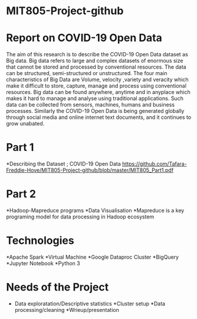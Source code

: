 # MIT805-Project-github


# Report on COVID-19 Open Data 


The aim of this research is to describe the COVID-19 Open Data dataset as Big data. Big data refers to large and complex datasets of enormous size that cannot be stored and processed by conventional resources. The data can be structured, semi-structured or unstructured. The four main characteristics of Big Data are Volume, velocity ,variety  and veracity which make it difficult to store, capture, manage and process using conventional resources. Big data can be found anywhere, anytime and in anyplace which makes it hard to manage and analyse using traditional applications. Such data can be collected from sensors, machines, humans and business processes. Similarly the COVID-19 Open Data is being generated globally through social media and online internet text documents, and  it continues to grow unabated.

# Part 1
*Describing the Dataset ; COVID-19 Open Data
https://github.com/Tafara-Freddie-Hove/MIT805-Project-github/blob/master/MIT805_Part1.pdf

# Part 2
*Hadoop-Mapreduce programs
*Data Visualisation
*Mapreduce is a key programing model for data  processing  in Hadoop ecosystem


# Technologies
*Apache Spark
*Virtual Machine
*Google Dataproc Cluster
*BigQuery
*Jupyter Notebook
*Python 3

# Needs of the Project
* Data exploratation/Descriptive statistics
*Cluster setup
*Data processing/cleaning
*Wrieup/presentation



